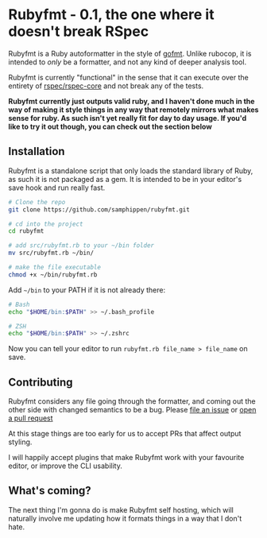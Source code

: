 # Rubyfmt - 0.1, the one where it doesn't break RSpec

Rubyfmt is a Ruby autoformatter in the style of
[gofmt](https://golang.org/cmd/gofmt/).  Unlike rubocop, it is intended to
*only* be a formatter, and not any kind of deeper analysis tool.

Rubyfmt is currently "functional" in the sense that it can execute over the
entirety of [rspec/rspec-core](https://github.com/rspec/rspec-core) and not
break any of the tests.

**Rubyfmt currently just outputs valid ruby, and I haven't done much in the way
of making it style things in any way that remotely mirrors what makes sense for
ruby. As such isn't yet really fit for day to day usage. If you'd like to try it out
though, you can check out the section below**

## Installation

Rubyfmt is a standalone script that only loads the standard library of Ruby,
as such it is not packaged as a gem. It is intended to be in your editor's save
hook and run really fast.

```sh
# Clone the repo
git clone https://github.com/samphippen/rubyfmt.git

# cd into the project
cd rubyfmt

# add src/rubyfmt.rb to your ~/bin folder
mv src/rubyfmt.rb ~/bin/

# make the file executable
chmod +x ~/bin/rubyfmt.rb
```

Add `~/bin` to your PATH if it is not already there:

```sh
# Bash
echo "$HOME/bin:$PATH" >> ~/.bash_profile

# ZSH
echo "$HOME/bin:$PATH" >> ~/.zshrc
```

Now you can tell your editor to run `rubyfmt.rb file_name > file_name` on save.

## Contributing

Rubyfmt considers any file going through the formatter, and coming out the other
side with changed semantics to be a bug. Please
[file an issue](https://github.com/samphippen/rubyfmt/issues/new) or [open a pull request](https://github.com/samphippen/rubyfmt/compare)

At this stage things are too early for us to accept PRs that affect output
styling.

I will happily accept plugins that make Rubyfmt work with your favourite editor,
or improve the CLI usability.

## What's coming?

The next thing I'm gonna do is make Rubyfmt self hosting, which will naturally involve me updating how it formats things in a way that I don't hate.

